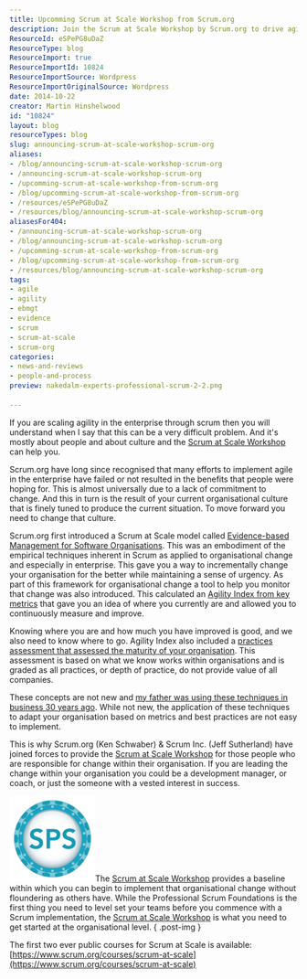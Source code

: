```yaml
---
title: Upcomming Scrum at Scale Workshop from Scrum.org
description: Join the Scrum at Scale Workshop by Scrum.org to drive agile transformation in your organization. Learn to implement effective change and improve culture!
ResourceId: eSPePG8uDaZ
ResourceType: blog
ResourceImport: true
ResourceImportId: 10824
ResourceImportSource: Wordpress
ResourceImportOriginalSource: Wordpress
date: 2014-10-22
creator: Martin Hinshelwood
id: "10824"
layout: blog
resourceTypes: blog
slug: announcing-scrum-at-scale-workshop-scrum-org
aliases:
- /blog/announcing-scrum-at-scale-workshop-scrum-org
- /announcing-scrum-at-scale-workshop-scrum-org
- /upcomming-scrum-at-scale-workshop-from-scrum-org
- /blog/upcomming-scrum-at-scale-workshop-from-scrum-org
- /resources/eSPePG8uDaZ
- /resources/blog/announcing-scrum-at-scale-workshop-scrum-org
aliasesFor404:
- /announcing-scrum-at-scale-workshop-scrum-org
- /blog/announcing-scrum-at-scale-workshop-scrum-org
- /upcomming-scrum-at-scale-workshop-from-scrum-org
- /blog/upcomming-scrum-at-scale-workshop-from-scrum-org
- /resources/blog/announcing-scrum-at-scale-workshop-scrum-org
tags:
- agile
- agility
- ebmgt
- evidence
- scrum
- scrum-at-scale
- scrum-org
categories:
- news-and-reviews
- people-and-process
preview: nakedalm-experts-professional-scrum-2-2.png

---
```

If you are scaling agility in the enterprise through scrum then you will understand when I say that this can be a very difficult problem. And it's mostly about people and about culture and the [Scrum at Scale Workshop](http://nkdagility.com/training/courses/scrum-at-scale-workshop/) can help you.

Scrum.org have long since recognised that many efforts to implement agile in the enterprise have failed or not resulted in the benefits that people were hoping for. This is almost universally due to a lack of commitment to change. And this in turn is the result of your current organisational culture that is finely tuned to produce the current situation. To move forward you need to change that culture.

Scrum.org first introduced a Scrum at Scale model called [Evidence-based Management for Software Organisations](http://nkdagility.com/experts/evidence-based-management-for-software-organisations/). This was an embodiment of the empirical techniques inherent in Scrum as applied to organisational change and especially in enterprise. This gave you a way to incrementally change your organisation for the better while maintaining a sense of urgency. As part of this framework for organisational change a tool to help you monitor that change was also introduced. This calculated an [Agility Index from key metrics](http://nkdagility.com/evidence-based-management-gathering-metrics/) that gave you an idea of where you currently are and allowed you to continuously measure and improve.

Knowing where you are and how much you have improved is good, and we also need to know where to go. Agility Index also included a [practices assessment that assessed the maturity of your organisation](http://nkdagility.com/metrics-that-matter-with-evidence-based-management/). This assessment is based on what we know works within organisations and is graded as all practices, or depth of practice, do not provide value of all companies.

These concepts are not new and [my father was using these techniques in business 30 years ago](http://nkdagility.com/what-my-father-taught-me-about-agility-path-34-years-before-it-was-invented/). While not new, the application of these techniques to adapt your organisation based on metrics and best practices are not easy to implement.

This is why Scrum.org (Ken Schwaber) & Scrum Inc. (Jeff Sutherland) have joined forces to provide the [Scrum at Scale Workshop](http://nkdagility.com/training/courses/scrum-at-scale-workshop/) for those people who are responsible for change within their organisation. If you are leading the change within your organisation you could be a development manager, or coach, or just the someone with a vested interest in success.

![Scrum at Scale Workshop ](images/enterpriseandscrum-light-150x150-1-1.png)The [Scrum at Scale Workshop](http://nkdagility.com/training/courses/scrum-at-scale-workshop/) provides a baseline within which you can begin to implement that organisational change without floundering as others have. While the Professional Scrum Foundations is the first thing you need to level set your teams before you commence with a Scrum implementation, the [Scrum at Scale Workshop](http://nkdagility.com/training/courses/scrum-at-scale-workshop/) is what you need to get started at the organisational level.
{ .post-img }

The first two ever public courses for Scrum at Scale is available: [https://www.scrum.org/courses/scrum-at-scale](https://www.scrum.org/courses/scrum-at-scale)
